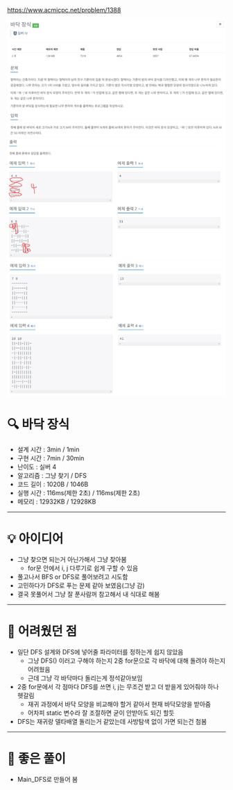 https://www.acmicpc.net/problem/1388

![alt text](사진1.png)
![alt text](사진2.png)
![alt text](사진3.png)

# 🔍 바닥 장식
- 설계 시간 : 3min / 1min
- 구현 시간 : 7min / 30min
- 난이도 : 실버 4
- 알고리즘 : 그냥 찾기 / DFS
- 코드 길이 : 1020B / 1046B
- 실행 시간 : 116ms(제한 2초) / 116ms(제한 2초)
- 메모리 : 12932KB / 12928KB

---

# 💡 아이디어

- 그냥 찾으면 되는거 아닌가해서 그냥 찾아봄
  - for문 안에서 i, j 다루기로 쉽게 구할 수 있음
- 풀고나서 BFS or DFS로 풀어보려고 시도함
- 고민하다가 DFS로 푸는 문제 같아 보였음(그냥 감)
- 결국 못풀어서 그냥 잘 푼사람꺼 참고해서 내 식대로 해봄

---

# 🧠 어려웠던 점

- 일단 DFS 설계와 DFS에 넣어줄 파라미터를 정하는게 쉽지 않았음
  - 그냥 DFS() 이러고 구해야 하는지 2중 for문으로 각 바닥에 대해 돌려야 하는지 어려웠음
  - 근데 그냥 각 바닥마다 돌리는게 정석같아보임
- 2중 for문에서 각 점마다 DFS를 쓰면 i, j는 무조건 받고 더 받을게 있어줘야 하나 헷갈림
  - 재귀 과정에서 바닥 모양을 비교해야 할거 같아서 현재 바닥모양을 받아줌
  - 어차피 static 변수라 잘 조절하면 굳이 안받아도 되긴 할듯
- DFS는 재귀랑 델타배열 돌리는거 같았는데 사방탐색 없이 가면 되는건 첨봄

---

# 🧐 좋은 풀이

- Main_DFS로 만들어 봄
